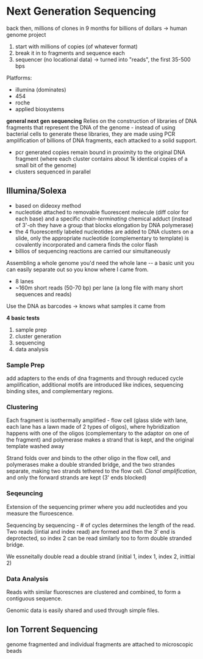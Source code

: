 # Next Generation Sequencing

back then, millions of clones in 9 months for billions of dollars -> human genome project 

1. start with millions of copies (of whatever format)
2. break it in to fragments and sequence each
3. sequencer (no locational data) -> turned into "reads", the first 35-500 bps 


Platforms:
- illumina (dominates) 
- 454
- roche
- applied biosystems

**general next gen sequencing** Relies on the construction of libraries of DNA fragments that represent the DNA of the genome - instead of using bacterial cells to generate these libraries, they are made using PCR amplification of billions of DNA fragments, each attacked to a solid support. 
- pcr generated copies remain bound in proximity to the original DNA fragment (where each cluster contains about 1k identical copies of a small bit of the genome) 
- clusters sequenced in parallel 


## Illumina/Solexa
- based on dideoxy method 
- nucleotide attached to removable fluorescent molecule (diff color for each base) and a specific *chain-terminating* chemical adduct (instead of 3'-oh they have a group that blocks elongation by DNA polymerase) 
- the 4 fluorescently labeled nucleotides are added to DNA clusters on a slide, only the appropriate nucleotide (complementary to template) is covalently incorporated and camera finds the color flash
- billios of sequencing reactions are carried our simultaneously 

Assembling a whole genome you'd need the whole lane -- a basic unit you can easily separate out so you know where I came from. 

- 8 lanes
- ~160m short reads (50-70 bp) per lane (a long file with many short sequences and reads)

Use the DNA as barcodes -> knows what samples it came from

**4 basic tests**
1. sample prep
2. cluster generation
3. sequencing 
4. data analysis

### Sample Prep
add adapters to the ends of dna fragments and through reduced cycle amplification, additional motifs are introduced like indices, sequencing binding sites, and complementary regions.

### Clustering
Each fragment is isothermally amplified - flow cell (glass slide with lane, each lane has a lawn made of 2 types of oligos), where hybridization happens with one of the oligos (complementary to the adaptor on one of the fragment) and polymerase makes a strand that is kept, and the original template washed away

Strand folds over and binds to the other oligo in the flow cell, and polymerases make a double stranded bridge, and the two strandes separate, making two strands tethered to the flow cell. *Clonal amplification*, and only the forward strands are kept (3' ends blocked)

### Seqeuncing
Extension of the sequencing primer where you add nucleotides and you measure the fluroescence. 

Sequencing by sequencing - # of cycles determines the length of the read. Two reads (iintial and index read) are formed and then the 3' end is deprotected, so index 2 can be read similarly too to form double stranded bridge. 

We essneitally double read a double strand (initial 1, index 1, index 2, inittial 2)

### Data Analysis
Reads with similar fluorescnes are clustered and combined, to form a contiguous sequence.

Genomic data is easily shared and used through simple files.

## Ion Torrent Sequencing 
genome fragmented and individual fragments are attached to microscopic beads